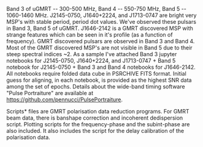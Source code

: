 Band 3 of uGMRT -- 300-500   MHz,
Band 4          -- 550-750   MHz,
Band 5          -- 1060-1460 MHz.
J2145-0750, J1640+2224, and J1713-0747 are bright very MSP's with stable period, period dot values. We've observed these pulsars in Band 3, Band 5 of uGMRT. 
J1646-2142 is a GMRT discovered MSP with strange features which can be seen in it's profile (as a function of frequency). GMRT discovered pulsars are observed in Band 3 and Band 4. Most of the GMRT discovered MSP's are not visible in Band 5 due to their steep spectral indices ~2.
As a sample I've attached Band 3 jupyter notebooks for J2145-0750, J1640+2224, and J1713-0747 + Band 5 notebook for J2145-0750 + Band 3 and Band 4 notebooks for J1646-2142.
All notebooks require folded data cube in PSRCHIVE FITS format. 
Initial guess for aligning, in each notebook, is provided as the highest SNR data among the set of epochs.
Details about the wide-band timing software "Pulse Portraiture" are available at https://github.com/pennucci/PulsePortraiture. 


Scripts* files are GMRT polarisation data reduction programs. For GMRT beam data, there is banshape correction and incoherent dedispersion script. Plotting scripts for the frequency-phase and the subint-phase are also included. It also includes the script for the delay calibration of the polarisation data.
